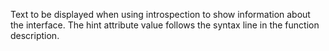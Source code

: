 Text to be displayed when using introspection to show information about the interface.
            The hint attribute value follows the syntax line in the function description. 